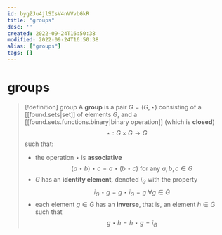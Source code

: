 ```yaml
---
id: bygZJu4jlSIsV4nVVvbGkR
title: "groups"
desc: ''
created: 2022-09-24T16:50:38
modified: 2022-09-24T16:50:38
alias: ["groups"]
tags: []
---
```


# groups

> [!definition] group
> A **group** is a pair $G = (G,\star)$ consisting of a [[found.sets|set]] of elements $G$, and a [[found.sets.functions.binary|binary operation]] (which is **closed**) $$\star: G\times G \to G$$ such that:
> - the operation $\star$ is **associative** $$(a\star b)\star c = a \star (b\star c)\ \text{for any}\ a,b,c \in G$$
> - $G$ has an **identity element**, denoted $i_G$ with the property $$i_G \star g = g \star i_G = g \ \forall g \in G$$
> - each element $g \in G$ has an **inverse**, that is, an element $h \in G$ such that $$g \star h = h \star g = i_G$$


